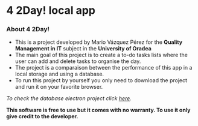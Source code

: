 # 4 2Day! local app

### About 4 2Day!

- This is a project developed by Mario Vázquez Pérez for the **Quality Management in IT** subject in the **University of Oradea**
- The main goal of this project is to create a to-do tasks lists where the user can add and delete tasks to organise the day.
- The project is a comparaison between the performance of this app in a local storage and using a database. 
- To run this project by yourself you only need to download the project and run it on your favorite browser.

*To check the database electron project click [here](https://github.com/MavapeGZ/4-2day-electron.git).*

**This software is free to use but it comes with no warranty. To use it only give credit to the developer.**

